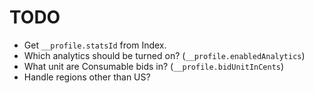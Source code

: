# TODO

 * Get `__profile.statsId` from Index.
 * Which analytics should be turned on? (`__profile.enabledAnalytics`)
 * What unit are Consumable bids in? (`__profile.bidUnitInCents`)
 * Handle regions other than US?